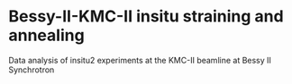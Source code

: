 # Bessy-II-KMC-II insitu straining and annealing
 Data analysis of insitu2 experiments at the KMC-II beamline at Bessy II Synchrotron
